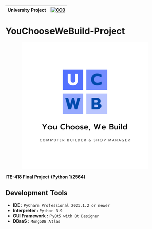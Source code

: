 |University Project|[![CC0](https://licensebuttons.net/p/zero/1.0/88x31.png)](https://creativecommons.org/publicdomain/zero/1.0/)|
|----|----|

# YouChooseWeBuild-Project

<div align="center">
<img width="400" height="400" src="resource/logo/ucwb-logo1.png" alt="My Warehouse Logo" style="max-width: 100%; height: auto;">
</div>

**ITE-418 Final Project (Python 1/2564)**

## Development Tools
* **IDE :** `PyCharm Professional 2021.1.2 or newer`
* **Interpreter :** `Python 3.9`
* **GUI Framework :** `PyQt5 with Qt Designer`
* **DBaaS :** `MongoDB Atlas`
